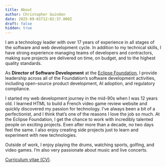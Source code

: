 ```yaml
---
title: About
author: Christopher Guindon
date: 2025-09-01T12:02:37.000Z
draft: false
hidden: true
---
```


I am a technology leader with over 17 years of experience in all stages of the software and web development cycle. In addition to my technical skills, I have strong experience managing teams of developers and contractors, making sure projects are delivered on time, on budget, and to the highest quality standards.

As **Director of Software Development** at the [Eclipse Foundation](https://www.eclipse.org/org/foundation/staff.php), I provide leadership across all of the Foundation’s software development activities, including open-source product development, AI adoption, and regulatory compliance.

I started my web development journey in the mid-90s when I was 12 years old. I learned HTML to build a French video game review website and quickly discovered my passion for technology. I’ve always been a bit of a perfectionist, and I think that’s one of the reasons I love the job so much. At the Eclipse Foundation, I get the chance to work with incredibly talented people on exciting projects. Even after more than a decade, no two days feel the same. I also enjoy creating side projects just to learn and experiment with new technologies.

Outside of work, I enjoy playing the drums, watching sports, golfing, and video games. I’m also very passionate about music and live concerts.

[Curriculum vitae (CV)](/uploads/christopher-guindon-resume.pdf).